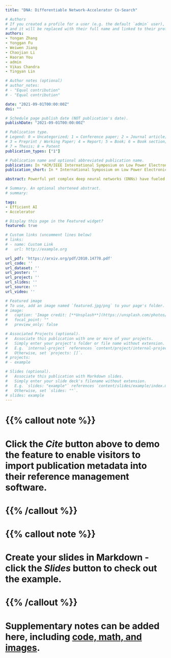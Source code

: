 ```yaml
---
title: "DNA: Differentiable Network-Accelerator Co-Search"

# Authors
# If you created a profile for a user (e.g. the default `admin` user), write the username (folder name) here 
# and it will be replaced with their full name and linked to their profile.
authors:
- Yongan Zhang
- Yonggan Fu
- Weiwen Jiang
- Chaojian Li
- Haoran You
- admin
- Vikas Chandra
- Yingyan Lin

# Author notes (optional)
# author_notes:
# - "Equal contribution"
# - "Equal contribution"

date: "2021-09-01T00:00:00Z"
doi: ""

# Schedule page publish date (NOT publication's date).
publishDate: "2021-09-01T00:00:00Z"

# Publication type.
# Legend: 0 = Uncategorized; 1 = Conference paper; 2 = Journal article;
# 3 = Preprint / Working Paper; 4 = Report; 5 = Book; 6 = Book section;
# 7 = Thesis; 8 = Patent
publication_types: ["1"]

# Publication name and optional abbreviated publication name.
publication: In *ACM/IEEE International Symposium on Low Power Electronics and Design*
publication_short: In * International Symposium on Low Power Electronics and Design (ISLPED) 2021*

abstract: Powerful yet complex deep neural networks (DNNs) have fueled a booming demand for efficient DNN solutions to bring DNN-powered intelligence into numerous applications. Jointly optimizing the networks and their accelerators are promising in providing optimal performance. However, the great potential of such solutions have yet to be unleashed due to the challenge of simultaneously exploring the vast and entangled, yet different design spaces of the networks and their accelerators. To this end, we propose DNA, a Differentiable Network-Accelerator co-search framework for automatically searching for matched networks and accelerators to maximize both the task accuracy and acceleration efficiency. Specifically, DNA integrates two enablers, (1) a generic design space for DNN accelerators that is applicable to both FPGA- and ASIC-based DNN accelerators and compatible with DNN frameworks such as PyTorch to enable algorithmic exploration for more efficient DNNs and their accelerators; and (2) a joint DNN network and accelerator co-search algorithm that enables simultaneously searching for optimal DNN structures and their accelerators' micro-architectures and mapping methods to maximize both the task accuracy and acceleration efficiency. Experiments and ablation studies based on FPGA measurements and ASIC synthesis show that the matched networks and accelerators generated by DNA consistently outperform state-of-the-art (SOTA) DNNs and DNN accelerators (e.g., 3.04x better FPS with a 5.46% higher accuracy on ImageNet), while requiring notably reduced search time (up to 1234.3x) over SOTA co-exploration methods, when evaluated over ten SOTA baselines on three datasets. All codes will be released upon acceptance.

# Summary. An optional shortened abstract.
# summary: 

tags: 
- Efficient AI
- Accelerator

# Display this page in the Featured widget?
featured: true

# Custom links (uncomment lines below)
# links:
# - name: Custom Link
#   url: http://example.org

url_pdf: 'https://arxiv.org/pdf/2010.14778.pdf'
url_code: ''
url_dataset: ''
url_poster: ''
url_project: ''
url_slides: ''
url_source: ''
url_video: ''

# Featured image
# To use, add an image named `featured.jpg/png` to your page's folder. 
# image:
#   caption: 'Image credit: [**Unsplash**](https://unsplash.com/photos/pLCdAaMFLTE)'
#   focal_point: ""
#   preview_only: false

# Associated Projects (optional).
#   Associate this publication with one or more of your projects.
#   Simply enter your project's folder or file name without extension.
#   E.g. `internal-project` references `content/project/internal-project/index.md`.
#   Otherwise, set `projects: []`.
# projects:
# - example

# Slides (optional).
#   Associate this publication with Markdown slides.
#   Simply enter your slide deck's filename without extension.
#   E.g. `slides: "example"` references `content/slides/example/index.md`.
#   Otherwise, set `slides: ""`.
# slides: example
---
```


# {{% callout note %}}
# Click the *Cite* button above to demo the feature to enable visitors to import publication metadata into their reference management software.
# {{% /callout %}}
# 
# {{% callout note %}}
# Create your slides in Markdown - click the *Slides* button to check out the example.
# {{% /callout %}}
# 
# Supplementary notes can be added here, including [code, math, and images](https://wowchemy.com/docs/writing-markdown-latex/).




